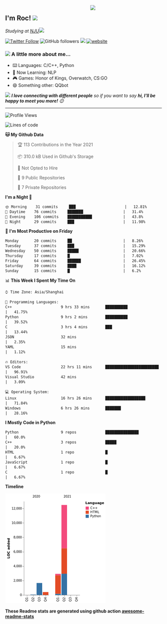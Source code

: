 <img align='right' src="https://media.giphy.com/media/M9gbBd9nbDrOTu1Mqx/giphy.gif" width="230">
<h2>I'm Roc! <img src="https://media.giphy.com/media/12oufCB0MyZ1Go/giphy.gif" width="50"></h2>
<p><em>Studying at <a href="http://www.nju.edu.cn">NJU</a><img src="https://media.giphy.com/media/WUlplcMpOCEmTGBtBW/giphy.gif" width="50"> 
</em></p>

[![Twitter Follow](https://img.shields.io/twitter/follow/Roc78862980?label=Follow)](https://twitter.com/intent/follow?screen_name=Roc78862980)
![GitHub followers](https://img.shields.io/github/followers/roc136?label=Follow&style=social)
![](https://visitor-badge.glitch.me/badge?page_id=Roc136.Roc136)
[![website](https://img.shields.io/badge/Website-46a2f1.svg?&style=flat-square&logo=Google-Chrome&logoColor=white&link=https://blog.roc136.top)](https://blog.roc136.top)
<!-- ![Waka Readme](https://github.com/anmol098/anmol098/workflows/Waka%20Readme/badge.svg) -->
<!-- [![Linkedin: anmol](https://img.shields.io/badge/-anmol-blue?style=flat-square&logo=Linkedin&logoColor=white&link=https://www.linkedin.com/in/anmol-p-singh/)](https://www.linkedin.com/in/anmol-p-singh/) -->

### <img src="https://media.giphy.com/media/VgCDAzcKvsR6OM0uWg/giphy.gif" width="50"> A little more about me...  

- ⌨️ Languages: C/C++, Python
- 🌱 Now Learning: NLP
- 🎮 Games: Honor of Kings, Overwatch, CS:GO
- 😄 Something other: QQbot

<img src="https://media.giphy.com/media/LnQjpWaON8nhr21vNW/giphy.gif" width="60"> <em><b>I love connecting with different people</b> so if you want to say <b>hi, I'll be happy to meet you more!</b> 😊</em>

---
<!--START_SECTION:waka-->
![Profile Views](http://img.shields.io/badge/Profile%20Views-93-blue)

![Lines of code](https://img.shields.io/badge/From%20Hello%20World%20I%27ve%20Written-17538%20lines%20of%20code-blue)

**🐱 My Github Data** 

> 🏆 113 Contributions in the Year 2021
 > 
> 📦 310.0 kB Used in Github's Storage 
 > 
> 🚫 Not Opted to Hire
 > 
> 📜 9 Public Repositories 
 > 
> 🔑 7 Private Repositories  
 > 
**I'm a Night 🦉** 

```text
🌞 Morning    31 commits     ███                      |   12.81% 
🌆 Daytime    76 commits     ███████                  |   31.4% 
🌃 Evening    106 commits    ███████████              |   43.8% 
🌙 Night      29 commits     ███                      |   11.98%

```
📅 **I'm Most Productive on Friday** 

```text
Monday       20 commits     ██                       |   8.26% 
Tuesday      37 commits     ███                      |   15.29% 
Wednesday    50 commits     █████                    |   20.66% 
Thursday     17 commits     █                        |   7.02% 
Friday       64 commits     ██████                   |   26.45% 
Saturday     39 commits     ████                     |   16.12% 
Sunday       15 commits     █                        |   6.2%

```


📊 **This Week I Spent My Time On** 

```text
⌚︎ Time Zone: Asia/Shanghai

💬 Programming Languages: 
C++                      9 hrs 33 mins       ██████████               |   41.75% 
Python                   9 hrs 2 mins        ██████████               |   39.52% 
C                        3 hrs 4 mins        ███                      |   13.44% 
JSON                     32 mins                                      |   2.35% 
YAML                     15 mins                                      |   1.12%

🔥 Editors: 
VS Code                  22 hrs 11 mins      ████████████████████████ |   96.91% 
Visual Studio            42 mins                                      |   3.09%

💻 Operating System: 
Linux                    16 hrs 26 mins      ██████████████████       |   71.84% 
Windows                  6 hrs 26 mins       ███████                  |   28.16%

```

**I Mostly Code in Python** 

```text
Python                   9 repos             ███████████████          |   60.0% 
C++                      3 repos             █████                    |   20.0% 
HTML                     1 repo              █                        |   6.67% 
JavaScript               1 repo              █                        |   6.67% 
C                        1 repo              █                        |   6.67%

```


**Timeline**

![Chart not found](https://raw.githubusercontent.com/Roc136/Roc136/master/charts/bar_graph.png) 


<!--END_SECTION:waka-->

**These Readme stats are generated using github action [awesome-readme-stats](https://github.com/Roc136/waka-readme-stats)**
